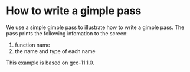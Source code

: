 # How to write a gimple pass

We use a simple gimple pass to illustrate how to write a gimple pass.
The pass prints the following infomation to the screen:

1. function name
2. the name and type of each name

This example is based on gcc-11.1.0.
